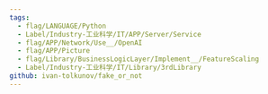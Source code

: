 ```yaml
---
tags:
  - flag/LANGUAGE/Python
  - Label/Industry-工业科学/IT/APP/Server/Service
  - flag/APP/Network/Use__/OpenAI
  - flag/APP/Picture
  - flag/Library/BusinessLogicLayer/Implement__/FeatureScaling
  - Label/Industry-工业科学/IT/Library/3rdLibrary
github: ivan-tolkunov/fake_or_not
---
```

